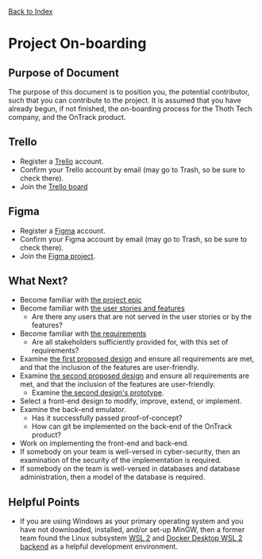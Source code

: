[Back to Index](Index.md)

# Project On-boarding

## Purpose of Document

The purpose of this document is to position you, the potential contributor, such that you can
contribute to the project. It is assumed that you have already begun, if not finished, the
on-boarding process for the Thoth Tech company, and the OnTrack product.

## Trello

- Register a [Trello](https://trello.com/signup) account.
- Confirm your Trello account by email (may go to Trash, so be sure to check there).
- Join the
  [Trello board](https://trello.com/invite/b/elHhcRZO/289cb5bab080aeac1cf7dd9184a4fabe/task-view-taskforce)

## Figma

- Register a [Figma](https://www.figma.com/) account.
- Confirm your Figma account by email (may go to Trash, so be sure to check there).
- Join the [Figma project](https://www.figma.com/team_invite/redeem/SLuOCrE5wV5JuGc5tdlbBH).

## What Next?

- Become familiar with [the project epic](Epic.md)
- Become familiar with [the user stories and features](User-Stories-and-Features.md)
  - Are there any users that are not served in the user stories or by the features?
- Become familiar with [the requirements](Requirements.md)
  - Are all stakeholders sufficiently provided for, with this set of requirements?
- Examine [the first proposed design](design_images/iteration-3-design-1.png) and ensure all
  requirements are met, and that the inclusion of the features are user-friendly.
- Examine [the second proposed design](design_images/iteration-3-design-2.png) and ensure all
  requirements are met, and that the inclusion of the features are user-friendly.
  - Examine
    [the second design's prototype](https://www.figma.com/proto/XmKxWQ43MwrD6Red1DvYq6/Wire-Frame-Designs?node-id=478%3A4466&scaling=min-zoom&page-id=476%3A4327&starting-point-node-id=478%3A4466).
- Select a front-end design to modify, improve, extend, or implement.
- Examine the back-end emulator.
  - Has it successfully passed proof-of-concept?
  - How can git be implemented on the back-end of the OnTrack product?
- Work on implementing the front-end and back-end.
- If somebody on your team is well-versed in cyber-security, then an examination of the security of
  the implementation is required.
- If somebody on the team is well-versed in databases and database administration, then a model of
  the database is required.

## Helpful Points

- If you are using Windows as your primary operating system and you have not downloaded, installed,
  and/or set-up MinGW, then a former team found the Linux subsystem
  [WSL 2](https://docs.microsoft.com/en-us/windows/wsl/install) and
  [Docker Desktop WSL 2 backend](https://docs.docker.com/desktop/windows/wsl/) as a helpful
  development environment.
